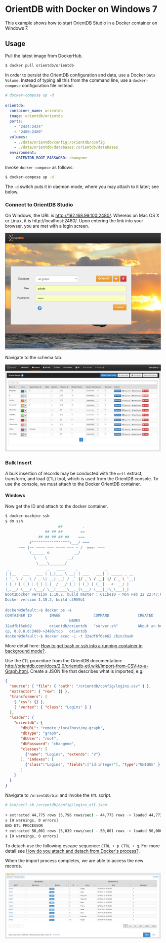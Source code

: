 # OrientDB with Docker on Windows 7

This example shows how to start OrientDB Studio in a Docker container on Windows 7.

## Usage

Pull the latest image from DockerHub.

```bash
$ docker pull orientdb/orientdb
```

In order to persist the OrientDB configuration and data, use a Docker `Data Volume`. Instead of typing all this from the command line, use a `docker-compose` configuration file instead.

```yaml
# docker-compose up -d

orientdb:
  container_name: orientdb
  image: orientdb/orientdb
  ports:
    - "2424:2424"
    - "2480:2480"
  volumes:
    - ./data/orientdb/config:/orientdb/config
    - ./data/orientdb/databases:/orientdb/databases
  environment:
     ORIENTDB_ROOT_PASSWORD: changeme
```

Invoke `docker-compose` as follows:

```bash
$ docker-compose up -d
```

The `-d` switch puts it in daemon mode, where you may attach to it later; see below.

### Connect to OrientDB Studio

On Windows, the URL is http://192.168.99.100:2480/. Whereas on Mac OS X or Linux, it is http://localhost:2480/. Upon entering the link into your browser, you are met with a login screen.

![Login](images/OrientDB_Login.PNG)

Navigate to the schema tab.

![OrientDB Studio Schema](images/OrientDB_Schema.png)


### Bulk Insert

A bulk insertion of records may be conducted with the `oetl` extract, transform, and load (`ETL`) tool, which is used from the OrientDB console. To use the console, we must attach to the Docker OrientDB container.

#### Windows

Now get the ID and attach to the docker container.

```bash
$ docker-machine ssh
$ dm ssh
                        ##         .
                  ## ## ##        ==
               ## ## ## ## ##    ===
           /"""""""""""""""""\___/ ===
      ~~~ {~~ ~~~~ ~~~ ~~~~ ~~~ ~ /  ===- ~~~
           \______ o           __/
             \    \         __/
              \____\_______/
 _                 _   ____     _            _
| |__   ___   ___ | |_|___ \ __| | ___   ___| | _____ _ __
| '_ \ / _ \ / _ \| __| __) / _` |/ _ \ / __| |/ / _ \ '__|
| |_) | (_) | (_) | |_ / __/ (_| | (_) | (__|   <  __/ |
|_.__/ \___/ \___/ \__|_____\__,_|\___/ \___|_|\_\___|_|
Boot2Docker version 1.10.2, build master : 611be10 - Mon Feb 22 22:47:06 UTC 2016
Docker version 1.10.2, build c3959b1

docker@default:~$ docker ps -a
CONTAINER ID        IMAGE               COMMAND             CREATED             STATUS              PORTS
                             NAMES
32adfbf6eb62        orientdb/orientdb   "server.sh"         About an hour ago   Up About an hour    0.0.0.0:2424->2424/t
cp, 0.0.0.0:2480->2480/tcp   orientdb
docker@default:~$ docker exec -i -t 32adfbf6eb62 /bin/bash
```

More detail here: [How to get bash or ssh into a running container in background mode?](http://askubuntu.com/a/507009).

Use the `ETL` procedure from the OrientDB documentation: http://orientdb.com/docs/2.0/orientdb-etl.wiki/Import-from-CSV-to-a-Graph.html. Create a JSON file that describes what is imported, e.g.

```json
{
  "source": { "file": { "path": "/orientdb/config/logins.csv" } },
  "extractor": { "row": {} },
  "transformers": [
    { "csv": {} },
    { "vertex": { "class": "Logins" } }
  ],
  "loader": {
    "orientdb": {
       "dbURL": "remote:/localhost/my-graph",
       "dbType": "graph",
       "dbUser": "root",
       "dbPassword": "changeme",
       "classes": [
         {"name": "Logins", "extends": "V"}
       ], "indexes": [
         {"class":"Logins", "fields":["id:integer"], "type":"UNIQUE" }
       ]
    }
  }
}
```

Navigate to `/orientdb/bin` and invoke the `ETL` script.

```bash
# bin/oetl.sh /orientdb/config/logins_etl.json
 
+ extracted 44,775 rows (5,796 rows/sec) - 44,775 rows -> loaded 44,773 vertices (5,796 vertices/sec) Total time: 14007m
s [0 warnings, 0 errors]
END ETL PROCESSOR
+ extracted 50,001 rows (5,839 rows/sec) - 50,001 rows -> loaded 50,000 vertices (5,840 vertices/sec) Total time: 14902m
s [0 warnings, 0 errors]
```

To detach use the following escape sequence: `CTRL + p CTRL + q`. For more detail see [How do you attach and detach from Docker's process?](http://stackoverflow.com/a/19689048/6146580).

When the import process completes, we are able to access the new records.

![Login Records](images/Login_Records.png)
